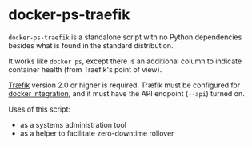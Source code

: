 # docker-ps-traefik

`docker-ps-traefik` is a standalone script with no Python dependencies
besides what is found in the standard distribution.

It works like `docker ps`, except there is an additional column to
indicate container health (from Traefik's point of view).

[Træfik](https://traefik.io/) version 2.0 or higher is required.
Træfik must be configured for [docker
integration](https://docs.traefik.io/providers/docker/), and it must
have the API endpoint (`--api`) turned on.

Uses of this script:
- as a systems administration tool
- as a helper to facilitate zero-downtime rollover
